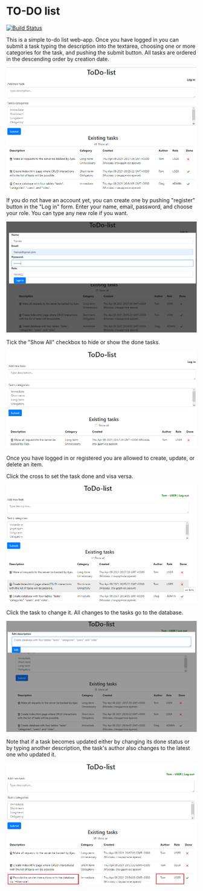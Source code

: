 # TO-DO list

[![Build Status](https://travis-ci.org/o-gen18/job4j_todo.svg?branch=master)](https://travis-ci.org/o-gen18/job4j_todo)

This is a simple to-do list web-app. Once you have logged in you can submit a task typing the description into the textarea,
choosing one or more categories for the task, and pushing the submit button.
All tasks are ordered in the descending order by creation date.

![img](./img/ToDo-list.png)

If you do not have an account yet, you can create one by pushing "register" button in the "Log in" form. 
Enter your name, email, password, and choose your role.
You can type any new role if you want.

![img](./img/UserRegister.png)

Tick the "Show All" checkbox to hide or show the done tasks.

![img](./img/HideOrShow.png)

Once you have logged in or registered you are allowed to create, update, or delete an item.

Click the cross to set the task done and visa versa.

![img](./img/SetDoneOrUndone.png)

Click the task to change it. All changes to the tasks go to the database. 

![img](./img/EditingDescription.png)

Note that if a task becomes updated either by changing its done status or by typing another description, 
the task's author also changes to the latest one who updated it.

![img](./img/UpdatedTask.png)
